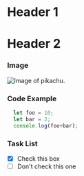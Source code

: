 # Header 1
# Header 2

### Image
![Image of pikachu.](https://i.ebayimg.com/images/g/t5cAAOSwUStlW8EU/s-l1600.png)

### Code Example
``` javascript
  let foo = 10;
  let bar = 2;
  console.log(foo+bar);
```

### Task List
- [X] Check this box
- [ ] Don't check this one
